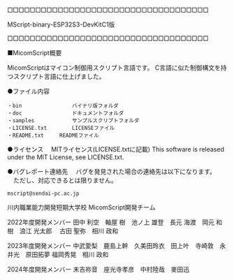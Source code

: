 □□□□□□□□□□□□□□□□□□□□□□□□□□□□□□□□□□□□

   MScript-binary-ESP32S3-DevKitC1版

□□□□□□□□□□□□□□□□□□□□□□□□□□□□□□□□□□□□


■MicomScript概要

MicomScriptはマイコン制御用スクリプト言語です。
C言語に似た制御構文を持つスクリプト言語に仕上げました。


●ファイル内容

	・bin				バイナリ版フォルダ
	・doc				ドキュメントフォルダ
	・samples			サンプルスクリプトフォルダ
	・LICENSE.txt		LICENSEファイル	
	・README.txt		READMEファイル


●ライセンス
　MITライセンス(LICENSE.txtに記載)
  This software is released under the MIT License, see LICENSE.txt.

●バグレポート連絡先
　バグを発見された場合の連絡先は以下になります。
　ただし、対応できるとは限りません。

	mscript@sendai-pc.ac.jp


川内職業能力開発短期大学校 MicomScript開発チーム

2022年度開発メンバー
田中 利空　軸屋 樹　池ノ上 雄登　長元 海渡　岡元 和樹　浪江 光太郎　
古田 聖弥　相川 政和

2023年度開発メンバー
中武愛梨　鹿島上幹　久美田玲衣　田上叶　寺崎敦　永井光　原田拓夢
福岡秀晃　相川 政和

2024年度開発メンバー
末吉祢音　座光寺孝彦　中村陸哉　麥田迅
